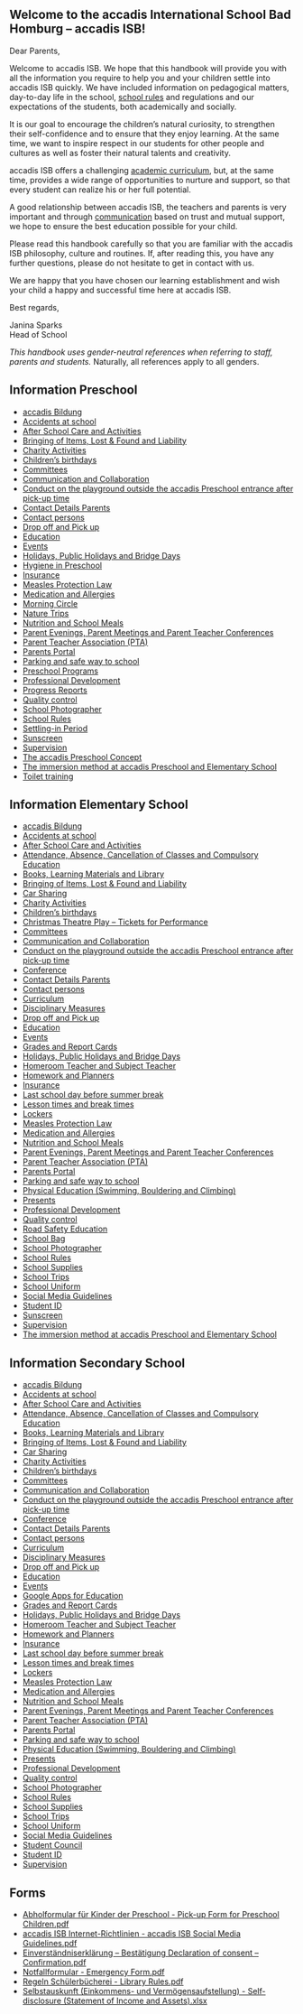 ## Welcome to the accadis International School Bad Homburg – accadis ISB! 

Dear Parents,

Welcome to accadis ISB. We hope that this handbook will provide you with all the information you require to help you and your children settle into accadis ISB quickly. We have included information on pedagogical matters, day-to-day life in the school, [school rules](/ISB-Eltern-wiki/en/School_Rules "School Rules") and regulations and our expectations of the students, both academically and socially.

It is our goal to encourage the children’s natural curiosity, to strengthen their self-confidence and to ensure that they enjoy learning. At the same time, we want to inspire respect in our students for other people and cultures as well as foster their natural talents and creativity.

accadis ISB offers a challenging [academic curriculum](/ISB-Eltern-wiki/en/Curriculum "Curriculum"), but, at the same time, provides a wide range of opportunities to nurture and support, so that every student can realize his or her full potential.

A good relationship between accadis ISB, the teachers and parents is very important and through [communication](/ISB-Eltern-wiki/en/Communication_and_Collaboration "Communication and Collaboration") based on trust and mutual support, we hope to ensure the best education possible for your child.

Please read this handbook carefully so that you are familiar with the accadis ISB philosophy, culture and routines. If, after reading this, you have any further questions, please do not hesitate to get in contact with us.

We are happy that you have chosen our learning establishment and wish your child a happy and successful time here at accadis ISB.

Best regards,

Janina Sparks  
Head of School

_This handbook uses gender-neutral references when referring to staff, parents and students._ Naturally, all references apply to all genders.

## Information Preschool 

-   [accadis Bildung](/ISB-Eltern-wiki/en/Accadis_Bildung "accadis Bildung")
-   [Accidents at school](/ISB-Eltern-wiki/en/Accidents_at_school "Accidents at school")
-   [After School Care and Activities](/ISB-Eltern-wiki/en/After_School_Care_and_Activities "After School Care and Activities")
-   [Bringing of Items, Lost & Found and Liability](/ISB-Eltern-wiki/en/Bringing_of_Items,_Lost_%26_Found_and_Liability "Bringing of Items, Lost & Found and Liability")
-   [Charity Activities](/ISB-Eltern-wiki/en/Charity_Activities "Charity Activities")
-   [Children’s birthdays](/ISB-Eltern-wiki/en/Children%E2%80%99s_birthdays "Children’s birthdays")
-   [Committees](/ISB-Eltern-wiki/en/Committees "Committees")
-   [Communication and Collaboration](/ISB-Eltern-wiki/en/Communication_and_Collaboration "Communication and Collaboration")
-   [Conduct on the playground outside the accadis Preschool entrance after pick-up time](/ISB-Eltern-wiki/en/Conduct_on_the_playground_outside_the_accadis_Preschool_entrance_after_pick-up_time "Conduct on the playground outside the accadis Preschool entrance after pick-up time")
-   [Contact Details Parents](/ISB-Eltern-wiki/en/Contact_Details_Parents "Contact Details Parents")
-   [Contact persons](/ISB-Eltern-wiki/en/Contact_persons "Contact persons")
-   [Drop off and Pick up](/ISB-Eltern-wiki/en/Drop_off_and_Pick_up "Drop off and Pick up")
-   [Education](/ISB-Eltern-wiki/en/Education "Education")
-   [Events](/ISB-Eltern-wiki/en/Events "Events")
-   [Holidays, Public Holidays and Bridge Days](/ISB-Eltern-wiki/en/Holidays,_Public_Holidays_and_Bridge_Days "Holidays, Public Holidays and Bridge Days")
-   [Hygiene in Preschool](/ISB-Eltern-wiki/en/Hygiene_in_Preschool "Hygiene in Preschool")
-   [Insurance](/ISB-Eltern-wiki/en/Insurance "Insurance")
-   [Measles Protection Law](/ISB-Eltern-wiki/en/Measles_Protection_Law "Measles Protection Law")
-   [Medication and Allergies](/ISB-Eltern-wiki/en/Medication_and_Allergies "Medication and Allergies")
-   [Morning Circle](/ISB-Eltern-wiki/en/Morning_Circle "Morning Circle")
-   [Nature Trips](/ISB-Eltern-wiki/en/Nature_Trips "Nature Trips")
-   [Nutrition and School Meals](/ISB-Eltern-wiki/en/Nutrition_and_School_Meals "Nutrition and School Meals")
-   [Parent Evenings, Parent Meetings and Parent Teacher Conferences](/ISB-Eltern-wiki/en/Parent_Evenings,_Parent_Meetings_and_Parent_Teacher_Conferences "Parent Evenings, Parent Meetings and Parent Teacher Conferences")
-   [Parent Teacher Association (PTA)](/ISB-Eltern-wiki/en/Parent_Teacher_Association_(PTA) "Parent Teacher Association (PTA)")
-   [Parents Portal](/ISB-Eltern-wiki/en/Parents_Portal "Parents Portal")
-   [Parking and safe way to school](/ISB-Eltern-wiki/en/Parking_and_safe_way_to_school "Parking and safe way to school")
-   [Preschool Programs](/ISB-Eltern-wiki/en/Preschool_Programs "Preschool Programs")
-   [Professional Development](/ISB-Eltern-wiki/en/Professional_Development "Professional Development")
-   [Progress Reports](/ISB-Eltern-wiki/en/Progress_Reports "Progress Reports")
-   [Quality control](/ISB-Eltern-wiki/en/Quality_control "Quality control")
-   [School Photographer](/ISB-Eltern-wiki/en/School_Photographer "School Photographer")
-   [School Rules](/ISB-Eltern-wiki/en/School_Rules "School Rules")
-   [Settling-in Period](/ISB-Eltern-wiki/en/Settling-in_Period "Settling-in Period")
-   [Sunscreen](/ISB-Eltern-wiki/en/Sunscreen "Sunscreen")
-   [Supervision](/ISB-Eltern-wiki/en/Supervision "Supervision")
-   [The accadis Preschool Concept](/ISB-Eltern-wiki/en/The_accadis_Preschool_Concept "The accadis Preschool Concept")
-   [The immersion method at accadis Preschool and Elementary School](/ISB-Eltern-wiki/en/The_immersion_method_at_accadis_Preschool_and_Elementary_School "The immersion method at accadis Preschool and Elementary School")
-   [Toilet training](/ISB-Eltern-wiki/en/Toilet_training "Toilet training")

## Information Elementary School 

-   [accadis Bildung](/ISB-Eltern-wiki/en/Accadis_Bildung "accadis Bildung")
-   [Accidents at school](/ISB-Eltern-wiki/en/Accidents_at_school "Accidents at school")
-   [After School Care and Activities](/ISB-Eltern-wiki/en/After_School_Care_and_Activities "After School Care and Activities")
-   [Attendance, Absence, Cancellation of Classes and Compulsory Education](/ISB-Eltern-wiki/en/Attendance,_Absence,_Cancellation_of_Classes_and_Compulsory_Education "Attendance, Absence, Cancellation of Classes and Compulsory Education")
-   [Books, Learning Materials and Library](/ISB-Eltern-wiki/en/Books,_Learning_Materials_and_Library "Books, Learning Materials and Library")
-   [Bringing of Items, Lost & Found and Liability](/ISB-Eltern-wiki/en/Bringing_of_Items,_Lost_%26_Found_and_Liability "Bringing of Items, Lost & Found and Liability")
-   [Car Sharing](/ISB-Eltern-wiki/en/Car_Sharing "Car Sharing")
-   [Charity Activities](/ISB-Eltern-wiki/en/Charity_Activities "Charity Activities")
-   [Children’s birthdays](/ISB-Eltern-wiki/en/Children%E2%80%99s_birthdays "Children’s birthdays")
-   [Christmas Theatre Play – Tickets for Performance](/ISB-Eltern-wiki/en/Christmas_Theatre_Play_%E2%80%93_Tickets_for_Performance "Christmas Theatre Play – Tickets for Performance")
-   [Committees](/ISB-Eltern-wiki/en/Committees "Committees")
-   [Communication and Collaboration](/ISB-Eltern-wiki/en/Communication_and_Collaboration "Communication and Collaboration")
-   [Conduct on the playground outside the accadis Preschool entrance after pick-up time](/ISB-Eltern-wiki/en/Conduct_on_the_playground_outside_the_accadis_Preschool_entrance_after_pick-up_time "Conduct on the playground outside the accadis Preschool entrance after pick-up time")
-   [Conference](/ISB-Eltern-wiki/en/Conference "Conference")
-   [Contact Details Parents](/ISB-Eltern-wiki/en/Contact_Details_Parents "Contact Details Parents")
-   [Contact persons](/ISB-Eltern-wiki/en/Contact_persons "Contact persons")
-   [Curriculum](/ISB-Eltern-wiki/en/Curriculum "Curriculum")
-   [Disciplinary Measures](/ISB-Eltern-wiki/en/Disciplinary_Measures "Disciplinary Measures")
-   [Drop off and Pick up](/ISB-Eltern-wiki/en/Drop_off_and_Pick_up "Drop off and Pick up")
-   [Education](/ISB-Eltern-wiki/en/Education "Education")
-   [Events](/ISB-Eltern-wiki/en/Events "Events")
-   [Grades and Report Cards](/ISB-Eltern-wiki/en/Grades_and_Report_Cards "Grades and Report Cards")
-   [Holidays, Public Holidays and Bridge Days](/ISB-Eltern-wiki/en/Holidays,_Public_Holidays_and_Bridge_Days "Holidays, Public Holidays and Bridge Days")
-   [Homeroom Teacher and Subject Teacher](/ISB-Eltern-wiki/en/Homeroom_Teacher_and_Subject_Teacher "Homeroom Teacher and Subject Teacher")
-   [Homework and Planners](/ISB-Eltern-wiki/en/Homework_and_Planners "Homework and Planners")
-   [Insurance](/ISB-Eltern-wiki/en/Insurance "Insurance")
-   [Last school day before summer break](/ISB-Eltern-wiki/en/Last_school_day_before_summer_break "Last school day before summer break")
-   [Lesson times and break times](/ISB-Eltern-wiki/en/Lesson_times_and_break_times "Lesson times and break times")
-   [Lockers](/ISB-Eltern-wiki/en/Lockers "Lockers")
-   [Measles Protection Law](/ISB-Eltern-wiki/en/Measles_Protection_Law "Measles Protection Law")
-   [Medication and Allergies](/ISB-Eltern-wiki/en/Medication_and_Allergies "Medication and Allergies")
-   [Nutrition and School Meals](/ISB-Eltern-wiki/en/Nutrition_and_School_Meals "Nutrition and School Meals")
-   [Parent Evenings, Parent Meetings and Parent Teacher Conferences](/ISB-Eltern-wiki/en/Parent_Evenings,_Parent_Meetings_and_Parent_Teacher_Conferences "Parent Evenings, Parent Meetings and Parent Teacher Conferences")
-   [Parent Teacher Association (PTA)](/ISB-Eltern-wiki/en/Parent_Teacher_Association_(PTA) "Parent Teacher Association (PTA)")
-   [Parents Portal](/ISB-Eltern-wiki/en/Parents_Portal "Parents Portal")
-   [Parking and safe way to school](/ISB-Eltern-wiki/en/Parking_and_safe_way_to_school "Parking and safe way to school")
-   [Physical Education (Swimming, Bouldering and Climbing)](/ISB-Eltern-wiki/en/Physical_Education_(Swimming,_Bouldering_and_Climbing) "Physical Education (Swimming, Bouldering and Climbing)")
-   [Presents](/ISB-Eltern-wiki/en/Presents "Presents")
-   [Professional Development](/ISB-Eltern-wiki/en/Professional_Development "Professional Development")
-   [Quality control](/ISB-Eltern-wiki/en/Quality_control "Quality control")
-   [Road Safety Education](/ISB-Eltern-wiki/en/Road_Safety_Education "Road Safety Education")
-   [School Bag](/ISB-Eltern-wiki/en/School_Bag "School Bag")
-   [School Photographer](/ISB-Eltern-wiki/en/School_Photographer "School Photographer")
-   [School Rules](/ISB-Eltern-wiki/en/School_Rules "School Rules")
-   [School Supplies](/ISB-Eltern-wiki/en/School_Supplies "School Supplies")
-   [School Trips](/ISB-Eltern-wiki/en/School_Trips "School Trips")
-   [School Uniform](/ISB-Eltern-wiki/en/School_Uniform "School Uniform")
-   [Social Media Guidelines](/ISB-Eltern-wiki/en/Social_Media_Guidelines "Social Media Guidelines")
-   [Student ID](/ISB-Eltern-wiki/en/Student_ID "Student ID")
-   [Sunscreen](/ISB-Eltern-wiki/en/Sunscreen "Sunscreen")
-   [Supervision](/ISB-Eltern-wiki/en/Supervision "Supervision")
-   [The immersion method at accadis Preschool and Elementary School](/ISB-Eltern-wiki/en/The_immersion_method_at_accadis_Preschool_and_Elementary_School "The immersion method at accadis Preschool and Elementary School")

## Information Secondary School 

-   [accadis Bildung](/ISB-Eltern-wiki/en/Accadis_Bildung "accadis Bildung")
-   [Accidents at school](/ISB-Eltern-wiki/en/Accidents_at_school "Accidents at school")
-   [After School Care and Activities](/ISB-Eltern-wiki/en/After_School_Care_and_Activities "After School Care and Activities")
-   [Attendance, Absence, Cancellation of Classes and Compulsory Education](/ISB-Eltern-wiki/en/Attendance,_Absence,_Cancellation_of_Classes_and_Compulsory_Education "Attendance, Absence, Cancellation of Classes and Compulsory Education")
-   [Books, Learning Materials and Library](/ISB-Eltern-wiki/en/Books,_Learning_Materials_and_Library "Books, Learning Materials and Library")
-   [Bringing of Items, Lost & Found and Liability](/ISB-Eltern-wiki/en/Bringing_of_Items,_Lost_%26_Found_and_Liability "Bringing of Items, Lost & Found and Liability")
-   [Car Sharing](/ISB-Eltern-wiki/en/Car_Sharing "Car Sharing")
-   [Charity Activities](/ISB-Eltern-wiki/en/Charity_Activities "Charity Activities")
-   [Children’s birthdays](/ISB-Eltern-wiki/en/Children%E2%80%99s_birthdays "Children’s birthdays")
-   [Committees](/ISB-Eltern-wiki/en/Committees "Committees")
-   [Communication and Collaboration](/ISB-Eltern-wiki/en/Communication_and_Collaboration "Communication and Collaboration")
-   [Conduct on the playground outside the accadis Preschool entrance after pick-up time](/ISB-Eltern-wiki/en/Conduct_on_the_playground_outside_the_accadis_Preschool_entrance_after_pick-up_time "Conduct on the playground outside the accadis Preschool entrance after pick-up time")
-   [Conference](/ISB-Eltern-wiki/en/Conference "Conference")
-   [Contact Details Parents](/ISB-Eltern-wiki/en/Contact_Details_Parents "Contact Details Parents")
-   [Contact persons](/ISB-Eltern-wiki/en/Contact_persons "Contact persons")
-   [Curriculum](/ISB-Eltern-wiki/en/Curriculum "Curriculum")
-   [Disciplinary Measures](/ISB-Eltern-wiki/en/Disciplinary_Measures "Disciplinary Measures")
-   [Drop off and Pick up](/ISB-Eltern-wiki/en/Drop_off_and_Pick_up "Drop off and Pick up")
-   [Education](/ISB-Eltern-wiki/en/Education "Education")
-   [Events](/ISB-Eltern-wiki/en/Events "Events")
-   [Google Apps for Education](/ISB-Eltern-wiki/en/Google_Apps_for_Education "Google Apps for Education")
-   [Grades and Report Cards](/ISB-Eltern-wiki/en/Grades_and_Report_Cards "Grades and Report Cards")
-   [Holidays, Public Holidays and Bridge Days](/ISB-Eltern-wiki/en/Holidays,_Public_Holidays_and_Bridge_Days "Holidays, Public Holidays and Bridge Days")
-   [Homeroom Teacher and Subject Teacher](/ISB-Eltern-wiki/en/Homeroom_Teacher_and_Subject_Teacher "Homeroom Teacher and Subject Teacher")
-   [Homework and Planners](/ISB-Eltern-wiki/en/Homework_and_Planners "Homework and Planners")
-   [Insurance](/ISB-Eltern-wiki/en/Insurance "Insurance")
-   [Last school day before summer break](/ISB-Eltern-wiki/en/Last_school_day_before_summer_break "Last school day before summer break")
-   [Lesson times and break times](/ISB-Eltern-wiki/en/Lesson_times_and_break_times "Lesson times and break times")
-   [Lockers](/ISB-Eltern-wiki/en/Lockers "Lockers")
-   [Measles Protection Law](/ISB-Eltern-wiki/en/Measles_Protection_Law "Measles Protection Law")
-   [Medication and Allergies](/ISB-Eltern-wiki/en/Medication_and_Allergies "Medication and Allergies")
-   [Nutrition and School Meals](/ISB-Eltern-wiki/en/Nutrition_and_School_Meals "Nutrition and School Meals")
-   [Parent Evenings, Parent Meetings and Parent Teacher Conferences](/ISB-Eltern-wiki/en/Parent_Evenings,_Parent_Meetings_and_Parent_Teacher_Conferences "Parent Evenings, Parent Meetings and Parent Teacher Conferences")
-   [Parent Teacher Association (PTA)](/ISB-Eltern-wiki/en/Parent_Teacher_Association_(PTA) "Parent Teacher Association (PTA)")
-   [Parents Portal](/ISB-Eltern-wiki/en/Parents_Portal "Parents Portal")
-   [Parking and safe way to school](/ISB-Eltern-wiki/en/Parking_and_safe_way_to_school "Parking and safe way to school")
-   [Physical Education (Swimming, Bouldering and Climbing)](/ISB-Eltern-wiki/en/Physical_Education_(Swimming,_Bouldering_and_Climbing) "Physical Education (Swimming, Bouldering and Climbing)")
-   [Presents](/ISB-Eltern-wiki/en/Presents "Presents")
-   [Professional Development](/ISB-Eltern-wiki/en/Professional_Development "Professional Development")
-   [Quality control](/ISB-Eltern-wiki/en/Quality_control "Quality control")
-   [School Photographer](/ISB-Eltern-wiki/en/School_Photographer "School Photographer")
-   [School Rules](/ISB-Eltern-wiki/en/School_Rules "School Rules")
-   [School Supplies](/ISB-Eltern-wiki/en/School_Supplies "School Supplies")
-   [School Trips](/ISB-Eltern-wiki/en/School_Trips "School Trips")
-   [School Uniform](/ISB-Eltern-wiki/en/School_Uniform "School Uniform")
-   [Social Media Guidelines](/ISB-Eltern-wiki/en/Social_Media_Guidelines "Social Media Guidelines")
-   [Student Council](/ISB-Eltern-wiki/en/Student_Council "Student Council")
-   [Student ID](/ISB-Eltern-wiki/en/Student_ID "Student ID")
-   [Supervision](/ISB-Eltern-wiki/en/Supervision "Supervision")

## Forms 

-   [Abholformular für Kinder der Preschool - Pick-up Form for Preschool Children.pdf](/ISB-Eltern-wiki/en/File:Abholformular_f%C3%BCr_Kinder_der_Preschool_-_Pick-up_Form_for_Preschool_Children.pdf "File:Abholformular für Kinder der Preschool - Pick-up Form for Preschool Children.pdf")
-   [accadis ISB Internet-Richtlinien - accadis ISB Social Media Guidelines.pdf](/ISB-Eltern-wiki/en/File:Accadis_ISB_Internet-Richtlinien_-_accadis_ISB_Social_Media_Guidelines.pdf "File:accadis ISB Internet-Richtlinien - accadis ISB Social Media Guidelines.pdf")
-   [Einverständniserklärung – Bestätigung Declaration of consent – Confirmation.pdf](/ISB-Eltern-wiki/en/File:Einverst%C3%A4ndniserkl%C3%A4rung_%E2%80%93_Best%C3%A4tigung_Declaration_of_consent_%E2%80%93_Confirmation.pdf "File:Einverständniserklärung – Bestätigung Declaration of consent – Confirmation.pdf")
-   [Notfallformular - Emergency Form.pdf](/ISB-Eltern-wiki/en/File:Notfallformular_-_Emergency_Form.pdf "File:Notfallformular - Emergency Form.pdf")
-   [Regeln Schülerbücherei - Library Rules.pdf](/ISB-Eltern-wiki/en/File:Regeln_Sch%C3%BClerb%C3%BCcherei_-_Library_Rules.pdf "File:Regeln Schülerbücherei - Library Rules.pdf")
-   [Selbstauskunft (Einkommens- und Vermögensaufstellung) - Self-disclosure (Statement of Income and Assets).xlsx](/ISB-Eltern-wiki/en/File:Selbstauskunft_(Einkommens-_und_Verm%C3%B6gensaufstellung)_-_Self-disclosure_(Statement_of_Income_and_Assets).xlsx "File:Selbstauskunft (Einkommens- und Vermögensaufstellung) - Self-disclosure (Statement of Income and Assets).xlsx")